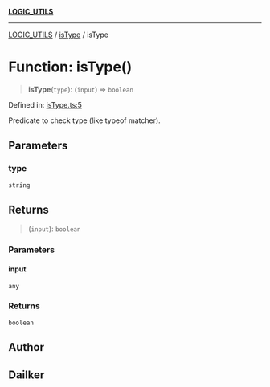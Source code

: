 [**LOGIC_UTILS**](../../README.md)

***

[LOGIC_UTILS](../../README.md) / [isType](../README.md) / isType

# Function: isType()

> **isType**(`type`): (`input`) => `boolean`

Defined in: [isType.ts:5](https://github.com/dailker/everyutil/blob/54be0bab567ca8e189c5982902c59f3b7981d51d/src/logic/isType.ts#L5)

Predicate to check type (like typeof matcher).

## Parameters

### type

`string`

## Returns

> (`input`): `boolean`

### Parameters

#### input

`any`

### Returns

`boolean`

## Author

## Dailker
